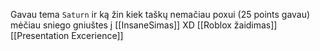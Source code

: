 Gavau tema `Saturn` ir ką žin kiek taškų nemačiau poxui (25 points gavau) mėčiau sniego gniuštes į [[InsaneSimas]] XD [[Roblox žaidimas]] [[Presentation Excerience]]